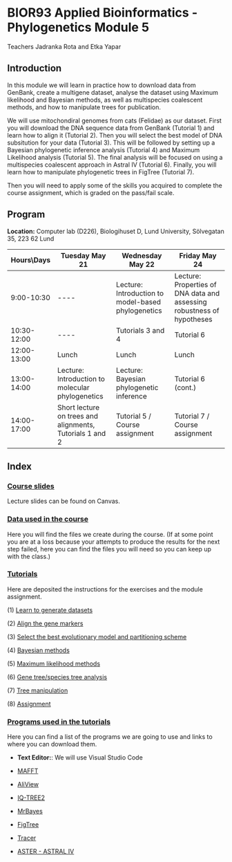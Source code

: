 
# **BIOR93 Applied Bioinformatics - Phylogenetics Module 5**

Teachers Jadranka Rota and Etka Yapar

## **Introduction**

In this module we will learn in practice how to download data from GenBank, create a multigene dataset, analyse the dataset using Maximum likelihood and Bayesian methods, as well as multispecies coalescent methods, and how to manipulate trees for publication.

We will use mitochondiral genomes from cats (Felidae) as our dataset. First you will download the DNA sequence data from GenBank (Tutorial 1) and learn how to align it (Tutorial 2). Then you will select the best model of DNA subsitution for your data (Tutorial 3). This will be followed by setting up a Bayesian phylogenetic inference analysis (Tutorial 4) and Maximum Likelihood analysis (Tutorial 5). The final analysis will be focused on using a multispecies coalescent approach in Astral IV (Tutorial 6). Finally, you will learn how to manipulate phylogenetic trees in FigTree (Tutorial 7).

Then you will need to apply some of the skills you acquired to complete the course assignment, which is graded on the pass/fail scale.

## **Program**

**Location:** Computer lab (D226), Biologihuset D, Lund University, Sölvegatan 35, 223 62 Lund


| Hours\Days  | Tuesday May 21                                           | Wednesday May 22                                   | Friday May 24                                                          |
|-------------|----------------------------------------------------------|----------------------------------------------------|------------------------------------------------------------------------|
| 9:00-10:30  | ----                                                     | Lecture: Introduction to model-based phylogenetics | Lecture: Properties of DNA data and assessing robustness of hypotheses |
| 10:30-12:00 | ----                                                     | Tutorials 3 and 4                                  | Tutorial 6                                                             |
| 12:00-13:00 | Lunch                                                    | Lunch                                              | Lunch                                                                  |
| 13:00-14:00 | Lecture: Introduction to molecular phylogenetics         | Lecture: Bayesian phylogenetic inference           | Tutorial 6 (cont.)                                                     |
| 14:00-17:00 | Short lecture on trees and alignments, Tutorials 1 and 2 | Tutorial 5 / Course assignment                     | Tutorial 7 / Course assignment                                         |





## **Index**

### [Course slides](./Lectures/)

Lecture slides can be found on Canvas.


### [Data used in the course](./Data/)

Here you will find the files we create during the course. (If at some point you are at a loss because your attempts to produce the results for the next step failed, here you can find the files you will need so you can keep up with the class.)


### [Tutorials](./Tutorials/)

Here are deposited the instructions for the exercises and the module assignment.


 (1) [Learn to generate datasets](./Tutorials/DatasetManipulation/)
	
 (2) [Align the gene markers](./Tutorials/Alignments/)
 
 (3) [Select the best evolutionary model and partitioning scheme](./Tutorials/ModelSelection/)
 
 (4) [Bayesian methods](./Tutorials/BayesianInference/)

 (5) [Maximum likelihood methods](./Tutorials/MaximumLikelihood/)
 
 (6) [Gene tree/species tree analysis](./Tutorials/ASTRAL/)
 
 (7) [Tree manipulation](./Tutorials/TreeManipulation/)
 
 (8) [Assignment](./Tutorials/Assignment)
 


### [Programs used in the tutorials](./Software/)

Here you can find a list of the programs we are going to use and links to where you can download them.
 
 * **Text Editor:**: We will use Visual Studio Code

 * [MAFFT](https://mafft.cbrc.jp/alignment/software/)

 * [AliView](http://www.ormbunkar.se/aliview/downloads/)

 * [IQ-TREE2](http://www.iqtree.org/)
 
 * [MrBayes](http://nbisweden.github.io/MrBayes/)
	
 * [FigTree](http://tree.bio.ed.ac.uk/software/figtree/)

 * [Tracer](https://github.com/beast-dev/tracer/releases/tag/v1.7.1)
 
 * [ASTER - ASTRAL IV](https://github.com/chaoszhang/ASTER)

